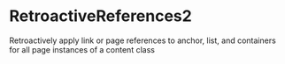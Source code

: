RetroactiveReferences2
======================

Retroactively apply link or page references to anchor, list, and containers for all page instances of a content class

